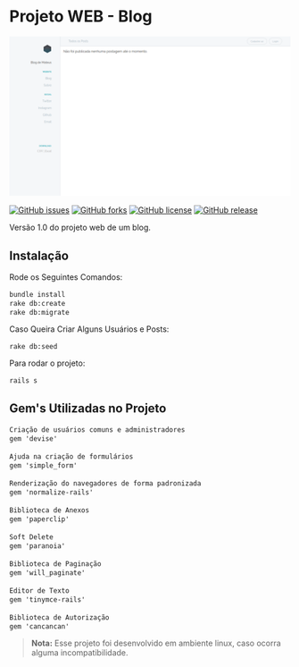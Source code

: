 # Projeto WEB - Blog

![Blog Docs](/Docs/Blog.png)

[![GitHub issues](https://img.shields.io/github/issues/mateusc42/Projeto-Web.svg)](https://github.com/mateusc42/Projeto-Web/issues)
[![GitHub forks](https://img.shields.io/github/forks/mateusc42/Projeto-Web.svg)](https://github.com/mateusc42/Projeto-Web/network)
[![GitHub license](https://img.shields.io/github/license/mateusc42/Projeto-Web.svg)](https://github.com/mateusc42/Projeto-Web)
[![GitHub release](https://img.shields.io/github/release/mateusc42/Projeto-Web.svg)](https://github.com/mateusc42/Projeto-Web/releases)

Versão 1.0 do projeto web de um blog.

## Instalação

Rode os Seguintes Comandos:

	bundle install
	rake db:create
	rake db:migrate

Caso Queira Criar Alguns Usuários e Posts:

	rake db:seed

Para rodar o projeto:

	rails s

## Gem's Utilizadas no Projeto

	Criação de usuários comuns e administradores
	gem 'devise'

	Ajuda na criação de formulários
	gem 'simple_form'

	Renderização do navegadores de forma padronizada
	gem 'normalize-rails'

	Biblioteca de Anexos
	gem 'paperclip'

	Soft Delete 
	gem 'paranoia'

	Biblioteca de Paginação
	gem 'will_paginate'

	Editor de Texto
	gem 'tinymce-rails'

	Biblioteca de Autorização
	gem 'cancancan'

> **Nota:** Esse projeto foi desenvolvido em ambiente linux, caso ocorra alguma incompatibilidade.